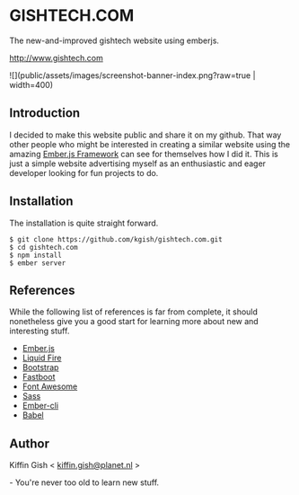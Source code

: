 # GISHTECH.COM

The new-and-improved gishtech website using emberjs.

http://www.gishtech.com

![](public/assets/images/screenshot-banner-index.png?raw=true | width=400)

## Introduction

I decided to make this website public and share it on my github. That way other people who might be interested in 
creating a similar website using the amazing [Ember.js Framework](http://emberjs.com) can see for themselves how I 
did it. This is just a simple website advertising myself as an enthusiastic and eager developer looking for fun 
projects to do.

## Installation

The installation is quite straight forward.

    $ git clone https://github.com/kgish/gishtech.com.git
    $ cd gishtech.com
    $ npm install
    $ ember server

## References

While the following list of references is far from complete, it should nonetheless give you a good start for learning
more about new and interesting stuff.

* [Ember.js](http://emberjs.com/)
* [Liquid Fire](http://ember-animation.github.io/liquid-fire/)
* [Bootstrap](http://getbootstrap.com/)
* [Fastboot](http://www.ember-fastboot.com/)
* [Font Awesome](http://fontawesome.io/)
* [Sass](http://sass-lang.com/)
* [Ember-cli](http://ember-cli.com/)
* [Babel](http://babeljs.io/)

## Author

Kiffin Gish \< kiffin.gish@planet.nl \>

\- You're never too old to learn new stuff.

